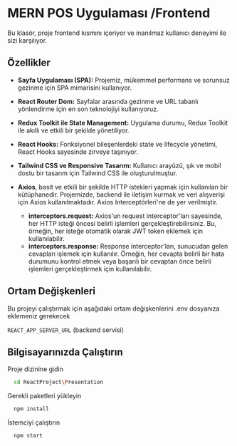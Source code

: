 
# MERN POS Uygulaması /Frontend

Bu klasör, proje frontend kısmını içeriyor ve inanılmaz kullanıcı deneyimi ile sizi karşılıyor. 
## Özellikler

- **Sayfa Uygulaması (SPA):** Projemiz, mükemmel performans ve sorunsuz gezinme için SPA mimarisini kullanıyor.

- **React Router Dom:** Sayfalar arasında gezinme ve URL tabanlı yönlendirme için en son teknolojiyi kullanıyoruz.

- **Redux Toolkit ile State Management:** Uygulama durumu, Redux Toolkit ile akıllı ve etkili bir şekilde yönetiliyor.

- **React Hooks:** Fonksiyonel bileşenlerdeki state ve lifecycle yönetimi, React Hooks sayesinde zirveye taşınıyor.

- **Tailwind CSS ve Responsive Tasarım:** Kullanıcı arayüzü, şık ve mobil dostu bir tasarım için Tailwind CSS ile oluşturulmuştur.

- **Axios**, basit ve etkili bir şekilde HTTP istekleri yapmak için kullanılan bir kütüphanedir. Projemizde, backend ile iletişim kurmak ve veri alışverişi için Axios kullanılmaktadır. Axios Interceptörleri'ne de yer verilmiştir.
  * **interceptors.request:** Axios'un request interceptor'ları sayesinde, her HTTP isteği öncesi belirli işlemleri gerçekleştirebilirsiniz. Bu, örneğin, her isteğe otomatik olarak JWT token eklemek için kullanılabilir.
  * **interceptors.response:** Response interceptor'ları, sunucudan gelen cevapları işlemek için kullanılır. Örneğin, her cevapta belirli bir hata durumunu kontrol etmek veya başarılı bir cevaptan önce belirli işlemleri gerçekleştirmek için kullanılabilir.
## Ortam Değişkenleri

Bu projeyi çalıştırmak için aşağıdaki ortam değişkenlerini .env dosyanıza eklemeniz gerekecek

`REACT_APP_SERVER_URL` (backend servisi)
  
## Bilgisayarınızda Çalıştırın

Proje dizinine gidin

```bash
  cd ReactProject\Presentation
```

Gerekli paketleri yükleyin

```bash
  npm install
```

İstemciyi çalıştırın

```bash
  npm start
```

  
